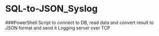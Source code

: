 # SQL-to-JSON_Syslog
###PowerShell Script to connect to DB, read data and convert result to JSON format and send it Logging server over TCP
